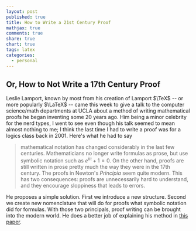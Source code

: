 ```yaml
---
layout: post
published: true
title: How to Write a 21st Century Proof
mathjax: true
comments: true
share: true
chart: true
tags: latex
categories: 
  - personal
---
```


## Or, How to Not Write a 17th Century Proof

Leslie Lamport, known by most from his creation of Lamport $\TeX$ -- or more popularly $\LaTeX$ -- came this week to give a talk to the computer science/math departments at UCLA about a method of writing mathematical proofs he began inventing some 20 years ago. Him being a minor celebrity for the nerd types, I went to see even though his talk seemed to mean almost nothing to me; I think the last time I had to write a proof was for a logics class back in 2001. Here's what he had to say

> mathematical notation has changed
considerably in the last few centuries. Mathematicians no longer write formulas as prose, but use symbolic notation such as $e^{i\pi} + 1 = 0$. On the other hand, proofs are still written in prose pretty much the way they were in the 17th century. The proofs in Newton's _Principia_ seem quite modern. This has two consequences: proofs are unnecessarily hard to understand, and they encourage sloppiness that leads to errors.

He proposes a simple solution. First we introduce a new structure. Second we create new nomenclature that will do for proofs what symbolic notation did for formulas. With those two principals, proof writing can be brought into the modern world. He does a better job of explaining his method in [this paper](http://research.microsoft.com/en-us/um/people/lamport/pubs/proof.pdf). 